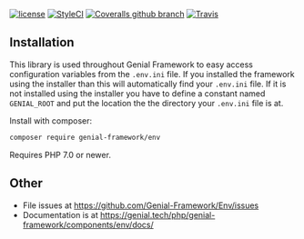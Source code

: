 [![license](https://img.shields.io/badge/license-BSD--3--Clause-orange.svg?style=flat-square)](https://github.com/Genial-Framework/Env/blob/master/LICENSE) [![StyleCI](https://styleci.io/repos/113257729/shield?branch=master)](https://styleci.io/repos/113257729) [![Coveralls github branch](https://img.shields.io/coveralls/github/Genial-Framework/Env/master.svg?style=flat-square)](https://coveralls.io/github/Genial-Framework/Env?branch=master) [![Travis](https://img.shields.io/travis/Genial-Framework/Env.svg?style=flat-square)](https://travis-ci.org/Genial-Framework/Env)  

Installation
------------
This library is used throughout Genial Framework to easy access configuration variables from the `.env.ini` file. If you installed the framework using the installer than this will automatically find your `.env.ini` file. If it is not installed using the installer you have to define a constant named `GENIAL_ROOT` and put the location the the directory your `.env.ini` file is at.

Install with composer:

```sh
composer require genial-framework/env
```

Requires PHP 7.0 or newer.

Other
------------
- File issues at https://github.com/Genial-Framework/Env/issues
- Documentation is at https://genial.tech/php/genial-framework/components/env/docs/
